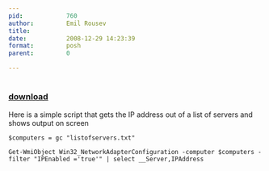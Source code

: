 ```yaml
---
pid:            760
author:         Emil Rousev
title:          
date:           2008-12-29 14:23:39
format:         posh
parent:         0

---
```


# 

### [download](//scripts/760.ps1)

Here is a simple script that gets the IP address out of a list of servers and shows output on screen

```posh
$computers = gc "listofservers.txt"

Get-WmiObject Win32_NetworkAdapterConfiguration -computer $computers -filter "IPEnabled ='true'" | select __Server,IPAddress
```
